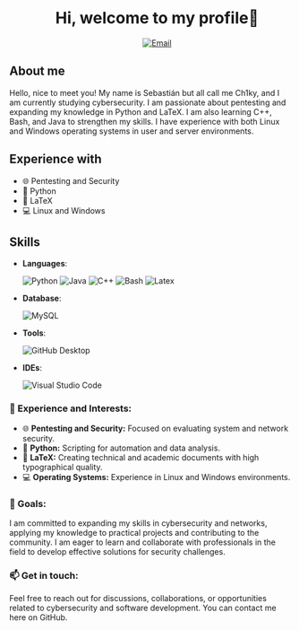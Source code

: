 <div id="user-content-toc">
  <ul align="center">
    <summary><h1 style="display: inline-block">Hi, welcome to my profile👋</h1></summary>
    <a href="sebacaceresino@gmail.com" target="_blank"><img src="https://img.shields.io/badge/Email-%23E4405F.svg?&style=flat-square&logo=gmail&logoColor=white" alt="Email"></a>
  </ul>
</div>

## About me
<p>
Hello, nice to meet you! My name is Sebastián but all call me Ch1ky, and I am currently studying cybersecurity. I am passionate about pentesting and expanding my knowledge in Python and LaTeX. I am also learning C++, Bash, and Java to strengthen my skills. I have experience with both Linux and Windows operating systems in user and server environments.
</p>
  
  
## Experience with
  - 🌐 Pentesting and Security
  - 🐍 Python
  - 📄 LaTeX
  - 💻 Linux and Windows

## Skills
- **Languages**:
  
  ![Python](https://img.shields.io/badge/Python%20-%2314354C.svg?style=for-the-badge&logo=python&logoColor=white)
  ![Java](https://img.shields.io/badge/Java%20-%23F89820.svg?style=for-the-badge&logo=java&logoColor=white)
  ![C++](https://img.shields.io/badge/C%2B%2B%20-%2300599C.svg?style=for-the-badge&logo=c%2B%2B&logoColor=white)
  ![Bash](https://img.shields.io/badge/Bash%20-%23121011.svg?style=for-the-badge&logo=gnu-bash&logoColor=white)
  ![Latex](https://camo.githubusercontent.com/e9e239179df81c16fe006b23767d5c02f39b567ee48659832a5ce29089dd986c/68747470733a2f2f696d672e736869656c64732e696f2f62616467652f6c617465782d2532333030383038302e7376673f7374796c653d666f722d7468652d6261646765266c6f676f3d6c61746578266c6f676f436f6c6f723d7768697465)

- **Database**:
  
    ![MySQL](https://img.shields.io/badge/MySQL-00000F?style=for-the-badge&logo=mysql&logoColor=white)


- **Tools**:

  ![GitHub Desktop](https://img.shields.io/badge/git-%23F05033.svg?style=for-the-badge&logo=git&logoColor=white)

- **IDEs**:
  
  ![Visual Studio Code](https://img.shields.io/badge/Visual%20Studio%20Code-0078d7.svg?style=for-the-badge&logo=visual-studio-code&logoColor=white)

</details>

### 💼 Experience and Interests:
- 🌐 **Pentesting and Security:** Focused on evaluating system and network security.
- 🐍 **Python:** Scripting for automation and data analysis.
- 📄 **LaTeX:** Creating technical and academic documents with high typographical quality.
- 💻 **Operating Systems:** Experience in Linux and Windows environments.

### 🌱 Goals:
I am committed to expanding my skills in cybersecurity and networks, applying my knowledge to practical projects and contributing to the community. I am eager to learn and collaborate with professionals in the field to develop effective solutions for security challenges.

### 📫 Get in touch:
Feel free to reach out for discussions, collaborations, or opportunities related to cybersecurity and software development. You can contact me here on GitHub.

